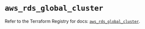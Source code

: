 # `aws_rds_global_cluster`

Refer to the Terraform Registry for docs: [`aws_rds_global_cluster`](https://registry.terraform.io/providers/hashicorp/aws/4.54.0/docs/resources/rds_global_cluster).
